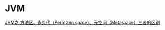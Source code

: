 # JVM

[JVM之 方法区、永久代（PermGen space）、元空间（Metaspace）三者的区别](https://blog.csdn.net/xiaojin21cen/article/details/104267301?utm_medium=distribute.pc_relevant.none-task-blog-title-1&spm=1001.2101.3001.4242)